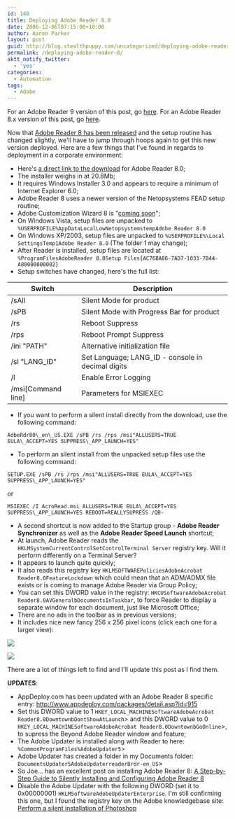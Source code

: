 ```yaml
---
id: 140
title: Deploying Adobe Reader 8.0
date: 2006-12-06T07:15:00+10:00
author: Aaron Parker
layout: post
guid: http://blog.stealthpuppy.com/uncategorized/deploying-adobe-reader-8
permalink: /deploying-adobe-reader-8/
aktt_notify_twitter:
  - 'yes'
categories:
  - Automation
tags:
  - Adobe
---
```

For an Adobe Reader 9 version of this post, go [here]({{site.baseurl}}.com/deployment/deploying-adobe-reader-9-for-windows). For an Adobe Reader 8.x version of this post, go [here]({{site.baseurl}}.com/deployment/deploying-adobe-reader-81).

Now that [Adobe Reader 8 has been released](http://www.adobe.com/products/acrobat/readstep2.html) and the setup routine has changed slightly, we'll have to jump through hoops again to get this new version deployed. Here are a few things that I've found in regards to deployment in a corporate environment:

  * Here's [a direct link to the download](http://ardownload.adobe.com/pub/adobe/reader/win/8.x/8.0/enu/AdbeRdr80_en_US.exe) for Adobe Reader 8.0;
  * The installer weighs in at 20.8Mb;
  * It requires Windows Installer 3.0 and appears to require a minimum of Internet Explorer 6.0;
  * Adobe Reader 8 uses a newer version of the Netopsystems FEAD setup routine;
  * Adobe Customization Wizard 8 is "[coming soon](http://www.adobe.com/uk/products/acrobat/solutions/it/deployment.html)";
  * On Windows Vista, setup files are unpacked to `%USERPROFILE%AppDataLocalLowNetopsystemstempAdobe Reader 8.0`
  * On Windows XP/2003, setup files are unpacked to `%USERPROFILE%\Local SettingsTemp1Adobe Reader 8.0` (The folder 1 may change);
  * After Reader is installed, setup files are located at `%ProgramFilesAdobeReader 8.0Setup Files{AC76BA86-7AD7-1033-7B44-A80000000002}`
  * Setup switches have changed, here's the full list:

|Switch                                                           |Description                                                         |
|-----------------------------------------------------------------|--------------------------------------------------------------------|
|/sAll                                                            |Silent Mode for product                                             |
|/sPB                                                             |Silent Mode with Progress Bar for product                           |
|/rs                                                              |Reboot Suppress                                                     |
|/rps                                                             |Reboot Prompt Suppress                                              |
|/ini "PATH"                                                      |Alternative initialization file                                     |
|/sl "LANG_ID"                                                    |Set Language; LANG_ID - console in decimal digits                   |
|/l                                                               |Enable Error Logging                                                |
|/msi[Command line]                                               |Parameters for MSIEXEC                                              |

  * If you want to perform a silent install directly from the download, use the following command:

`AdbeRdr80\_en\_US.EXE /sPB /rs /rps /msi"ALLUSERS=TRUE EULA\_ACCEPT=YES SUPPRESS\_APP_LAUNCH=YES"`

  * To perform an silent install from the unpacked setup files use the following command:

`SETUP.EXE /sPB /rs /rps /msi"ALLUSERS=TRUE EULA\_ACCEPT=YES SUPPRESS\_APP_LAUNCH=YES"`

or  

`MSIEXEC /I AcroRead.msi ALLUSERS=TRUE EULA\_ACCEPT=YES SUPPRESS\_APP_LAUNCH=YES REBOOT=REALLYSUPRESS /QB-`

  * A second shortcut is now added to the Startup group - **Adobe Reader Synchronizer** as well as the **Adobe Reader Speed Launch** shortcut;
  * At launch, Adobe Reader reads the `HKLMSystemCurrentControlSetControlTerminal Server` registry key. Will it perform differently on a Terminal Server?
  * It appears to launch quite quickly;
  * It also reads this registry key `HKLMSOFTWAREPoliciesAdobeAcrobat Reader8.0FeatureLockdown` which could mean that an ADM/ADMX file exists or is coming to manage Adobe Reader via Group Policy;
  * You can set this DWORD value in the registry: `HKCUSoftwareAdobeAcrobat Reader8.0AVGeneralbDocumentsInTaskbar`, to force Reader to display a separate window for each document, just like Microsoft Office;
  * There are no ads in the toolbar as in previous versions;
  * It includes nice new fancy 256 x 256 pixel icons (click each one for a larger view):

![]({{site.baseurl}}.com/media/2006/12/1000.14.225.Reader.png)

![]({{site.baseurl}}.com/media/2006/12/1000.14.226.PDFFile.png) 

There are a lot of things left to find and I'll update this post as I find them.

**UPDATES**:

  * AppDeploy.com has been updated with an Adobe Reader 8 specific entry: <http://www.appdeploy.com/packages/detail.asp?id=915>
  * Set this DWORD value to 1 `HKEY_LOCAL_MACHINESoftwareAdobeAcrobat Reader8.0DowntownbDontShowAtLaunch`> and this DWORD value to 0 `HKEY_LOCAL_MACHINESoftwareAdobeAcrobat Reader8.0DowntownbGoOnline`>, to supress the Beyond Adobe Reader window and feature;
  * The Adobe Updater is installed along with Reader to here: `%CommonProgramFiles%AdobeUpdater5`>
  * Adobe Updater has created a folder in my Documents folder: `DocumentsUpdater5AdobeUpdaterreader8rdr-en_US`>
  * So Joe... has an excellent post on installing Adobe Reader 8: [A Step-by-Step Guide to Silently Installing and Configuring Adobe Reader 8](http://sojoe.info/2006/12/09/a-step-by-step-guide-to-silently-installing-and-configuring-adobe-reader-8/)
  * Disable the Adobe Updater with the following DWORD (set it to 0x00000001) `HKLMSoftwareAdobeUpdaterEnterprise`. I'm still confirming this one, but I found the registry key on the Adobe knowledgebase site: [Perform a silent installation of Photoshop](http://www.adobe.com/support/techdocs/331261.html)
